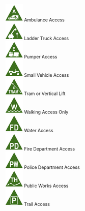<a href='https://github.com/NAPSG/DHS-Symbol-Server/raw/main/dhs-symbol/assets/icons/Access%20Hazards/Emergency%20Access%20Points/icon-BBA.svg'><img src='icon-BBA.svg' width='55'></a> Ambulance Access<br><a href='https://github.com/NAPSG/DHS-Symbol-Server/raw/main/dhs-symbol/assets/icons/Access%20Hazards/Emergency%20Access%20Points/icon-BBB.svg'><img src='icon-BBB.svg' width='55'></a> Ladder Truck Access<br><a href='https://github.com/NAPSG/DHS-Symbol-Server/raw/main/dhs-symbol/assets/icons/Access%20Hazards/Emergency%20Access%20Points/icon-BBC.svg'><img src='icon-BBC.svg' width='55'></a> Pumper Access<br><a href='https://github.com/NAPSG/DHS-Symbol-Server/raw/main/dhs-symbol/assets/icons/Access%20Hazards/Emergency%20Access%20Points/icon-BBD.svg'><img src='icon-BBD.svg' width='55'></a> Small Vehicle Access<br><a href='https://github.com/NAPSG/DHS-Symbol-Server/raw/main/dhs-symbol/assets/icons/Access%20Hazards/Emergency%20Access%20Points/icon-BBE.svg'><img src='icon-BBE.svg' width='55'></a> Tram or Vertical Lift<br><a href='https://github.com/NAPSG/DHS-Symbol-Server/raw/main/dhs-symbol/assets/icons/Access%20Hazards/Emergency%20Access%20Points/icon-BBG.svg'><img src='icon-BBG.svg' width='55'></a> Walking Access Only<br><a href='https://github.com/NAPSG/DHS-Symbol-Server/raw/main/dhs-symbol/assets/icons/Access%20Hazards/Emergency%20Access%20Points/icon-BBH.svg'><img src='icon-BBH.svg' width='55'></a> Water Access<br><a href='https://github.com/NAPSG/DHS-Symbol-Server/raw/main/dhs-symbol/assets/icons/Access%20Hazards/Emergency%20Access%20Points/icon-BBI.svg'><img src='icon-BBI.svg' width='55'></a> Fire Department Access<br><a href='https://github.com/NAPSG/DHS-Symbol-Server/raw/main/dhs-symbol/assets/icons/Access%20Hazards/Emergency%20Access%20Points/icon-BBJ.svg'><img src='icon-BBJ.svg' width='55'></a> Police Department Access<br><a href='https://github.com/NAPSG/DHS-Symbol-Server/raw/main/dhs-symbol/assets/icons/Access%20Hazards/Emergency%20Access%20Points/icon-BBK.svg'><img src='icon-BBK.svg' width='55'></a> Public Works Access<br><a href='https://github.com/NAPSG/DHS-Symbol-Server/raw/main/dhs-symbol/assets/icons/Access%20Hazards/Emergency%20Access%20Points/icon-BBL.svg'><img src='icon-BBL.svg' width='55'></a> Trail Access<br>